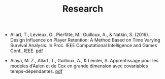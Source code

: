 ﻿---
layout: page
sidebar: true
title: Research
---


* Allart, T., Levieux, G., Pierfitte, M., Guilloux, A., & Natkin, S. (2016). Design Influence on Player Retention: A Method Based on Time Varying Survival Analysis. In Proc. IEEE Computational Intelligence and Games Conf., IEEE.
[pdf](/research/Allart_(2016)_Design_Influence_on_Player_Retention_-_A_Method_Based_on_Time_Varying_Survival_Analysis.pdf)

* Alaya, M. Z., Allart, T., Guilloux, A., & Lemler, S. Apprentissage pour les modeles d’Aalen et de Cox en grande dimension avec covariables temps-dépendantes.
[pdf](/research/Alaya_(2016)_Apprentissage_pour_les_modeles_d’Aalen_et_de_Cox_en_grande_dimension_avec_covariables_temps-dependantes.pdf)